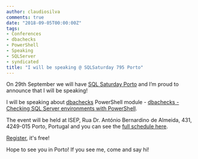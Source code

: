 ```yaml
---
author: claudiosilva
comments: true
date: "2018-09-05T00:00:00Z"
tags:
- Conferences
- dbachecks
- PowerShell
- Speaking
- SQLServer
- syndicated
title: "I will be speaking @ SQLSaturday 795 Porto"
---
```

On 29th September we will have [SQL Saturday Porto](http://www.sqlsaturday.com/795/eventhome.aspx) and I’m proud to announce that I will be speaking!

I will be speaking about [dbachecks](http://dbacheck.io) PowerShell module - [dbachecks - Checking SQL Server environments with PowerShell](http://www.sqlsaturday.com/795/Sessions/Details.aspx?sid=82842).

The event will be held at ISEP, Rua Dr. António Bernardino de Almeida, 431, 4249-015 Porto, Portugal and you can see the [full schedule here](http://www.sqlsaturday.com/795/Sessions/Schedule.aspx).

[Register](https://www.sqlsaturday.com/795/registernow.aspx), it's free!

Hope to see you in Porto! If you see me, come and say hi!
